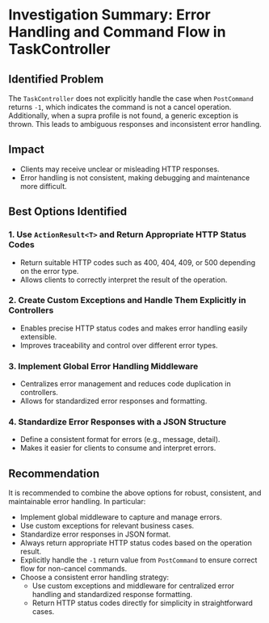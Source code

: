 # Investigation Summary: Error Handling and Command Flow in TaskController

## Identified Problem
The `TaskController` does not explicitly handle the case when `PostCommand` returns `-1`, which indicates the command is not a cancel operation. Additionally, when a supra profile is not found, a generic exception is thrown. This leads to ambiguous responses and inconsistent error handling.

## Impact
- Clients may receive unclear or misleading HTTP responses.
- Error handling is not consistent, making debugging and maintenance more difficult.

## Best Options Identified

### 1. Use `ActionResult<T>` and Return Appropriate HTTP Status Codes
- Return suitable HTTP codes such as 400, 404, 409, or 500 depending on the error type.
- Allows clients to correctly interpret the result of the operation.

### 2. Create Custom Exceptions and Handle Them Explicitly in Controllers
- Enables precise HTTP status codes and makes error handling easily extensible.
- Improves traceability and control over different error types.

### 3. Implement Global Error Handling Middleware
- Centralizes error management and reduces code duplication in controllers.
- Allows for standardized error responses and formatting.

### 4. Standardize Error Responses with a JSON Structure
- Define a consistent format for errors (e.g., message, detail).
- Makes it easier for clients to consume and interpret errors.

## Recommendation
It is recommended to combine the above options for robust, consistent, and maintainable error handling. In particular:
- Implement global middleware to capture and manage errors.
- Use custom exceptions for relevant business cases.
- Standardize error responses in JSON format.
- Always return appropriate HTTP status codes based on the operation result.
- Explicitly handle the `-1` return value from `PostCommand` to ensure correct flow for non-cancel commands.
- Choose a consistent error handling strategy:
    - Use custom exceptions and middleware for centralized error handling and standardized response formatting.
    - Return HTTP status codes directly for simplicity in straightforward cases.
